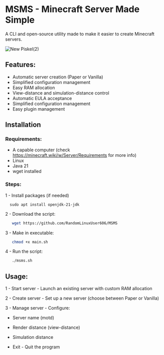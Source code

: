 # MSMS - Minecraft Server Made Simple
A CLI and open-source utility made to make it easier to create Minecraft servers.

![New Piskel(2)](https://github.com/user-attachments/assets/1fe7457c-93d3-40af-a744-0fe4fa41dec8)



## Features:

- Automatic server creation (Paper or Vanilla)
- Simplified configuration management
- Easy RAM allocation
- View-distance and simulation-distance control
- Automatic EULA acceptance
- Simplified configuration management
- Easy plugin management

## Installation

### Requirements:
- A capable computer (check https://minecraft.wiki/w/Server/Requirements for more info)
- Linux
- Java 21
- wget installed

### Steps:
1 - Install packages (if needed)
 ```Debian/Ubuntu based:
   sudo apt install openjdk-21-jdk
```
2 - Download the script:
```bash
   wget https://github.com/RandomLinuxUser606/MSMS
```
3 - Make in executable:
```bash
   chmod +x main.sh
```
4 - Run the script:
```bash
   ./msms.sh
```
## Usage:

1 - Start server - Launch an existing server with custom RAM allocation

2 - Create server - Set up a new server (choose between Paper or Vanilla)

3 - Manage server - Configure:

- Server name (motd)

- Render distance (view-distance)

- Simulation distance

- Exit - Quit the program

